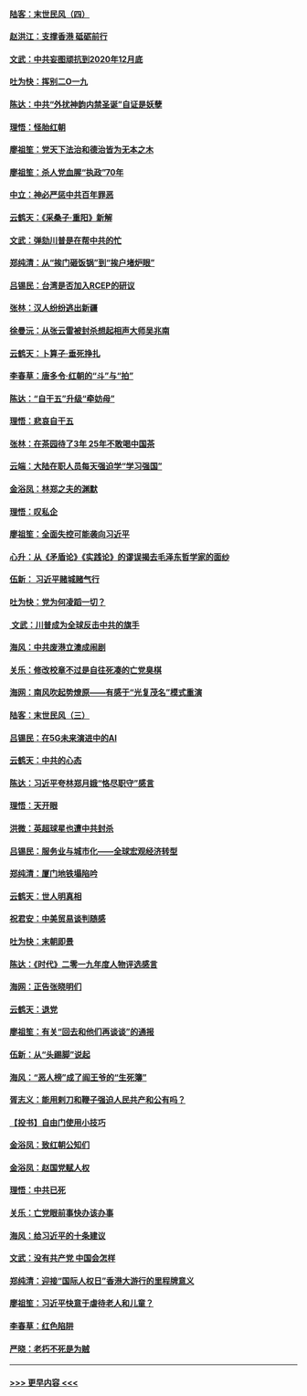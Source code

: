 #### [陆客：末世民风（四）](../pages/nsc993/n11749203.md?t=12272301) 
#### [赵洪江：支撑香港 砥砺前行](../pages/nsc993/n11748482.md?t=12272301) 
#### [文武：中共妄图顽抗到2020年12月底](../pages/nsc993/n11748446.md?t=12272301) 
#### [吐为快：挥别二O一九](../pages/nsc993/n11748411.md?t=12272301) 
#### [陈达：中共“外扰神韵内禁圣诞”自证是妖孽](../pages/nsc993/n11748226.md?t=12272301) 
#### [理悟：怪胎红朝](../pages/nsc993/n11748206.md?t=12272301) 
#### [廖祖笙：党天下法治和德治皆为无本之木](../pages/nsc993/n11748135.md?t=12272301) 
#### [廖祖笙：杀人党血腥“执政”70年](../pages/nsc993/n11745144.md?t=12272301) 
#### [中立：神必严惩中共百年罪恶](../pages/nsc993/n11744970.md?t=12272301) 
#### [云鹤天：《采桑子‧重阳》新解](../pages/nsc993/n11744948.md?t=12272301) 
#### [文武：弹劾川普是在帮中共的忙](../pages/nsc993/n11744758.md?t=12272301) 
#### [郑纯清：从“挨门砸饭锅”到“挨户堵炉眼”](../pages/nsc993/n11744745.md?t=12272301) 
#### [吕锡民：台湾是否加入RCEP的研议](../pages/nsc993/n11744701.md?t=12272301) 
#### [张林：汉人纷纷逃出新疆](../pages/nsc993/n11743530.md?t=12272301) 
#### [徐曼沅：从张云雷被封杀想起相声大师吴兆南](../pages/nsc993/n11741816.md?t=12272301) 
#### [云鹤天：卜算子‧垂死挣扎](../pages/nsc993/n11739956.md?t=12272301) 
#### [李春草：唐多令‧红朝的“斗”与“拍”](../pages/nsc993/n11739830.md?t=12272301) 
#### [陈达：“自干五”升级“牵妨母”](../pages/nsc993/n11739724.md?t=12272301) 
#### [理悟：悲哀自干五](../pages/nsc993/n11739547.md?t=12272301) 
#### [张林：在茶园待了3年 25年不敢喝中国茶](../pages/nsc993/n11739240.md?t=12272301) 
#### [云端：大陆在职人员每天强迫学“学习强国”](../pages/nsc993/n11738735.md?t=12272301) 
#### [金浴凤：林郑之夫的渊默](../pages/nsc993/n11737735.md?t=12272301) 
#### [理悟：叹私企](../pages/nsc993/n11737715.md?t=12272301) 
#### [廖祖笙：全面失控可能袭向习近平](../pages/nsc993/n11737704.md?t=12272301) 
#### [心升：从《矛盾论》《实践论》的谬误揭去毛泽东哲学家的面纱](../pages/nsc993/n11736962.md?t=12272301) 
#### [伍新： 习近平赌城赌气行](../pages/nsc993/n11736929.md?t=12272301) 
#### [吐为快：党为何凌蹈一切？](../pages/nsc993/n11736915.md?t=12272301) 
#### [ 文武：川普成为全球反击中共的旗手](../pages/nsc993/n11736882.md?t=12272301) 
#### [海风：中共废港立澳成闹剧](../pages/nsc993/n11735857.md?t=12272301) 
#### [关乐：修改校章不过是自往死凑的亡党臭棋](../pages/nsc993/n11735097.md?t=12272301) 
#### [海网：南风吹起势燎原——有感于“光复茂名”模式重演](../pages/nsc993/n11732308.md?t=12272301) 
#### [陆客：末世民风（三）](../pages/nsc993/n11732211.md?t=12272301) 
#### [吕锡民：在5G未来演进中的AI](../pages/nsc993/n11730010.md?t=12272301) 
#### [云鹤天：中共的心态](../pages/nsc993/n11729906.md?t=12272301) 
#### [陈达：习近平夸林郑月娥“恪尽职守”感言](../pages/nsc993/n11729881.md?t=12272301) 
#### [理悟：天开眼](../pages/nsc993/n11729699.md?t=12272301) 
#### [洪微：英超球星也遭中共封杀](../pages/nsc993/n11727243.md?t=12272301) 
#### [吕锡民：服务业与城市化——全球宏观经济转型](../pages/nsc993/n11725845.md?t=12272301) 
#### [郑纯清：厦门地铁塌陷吟](../pages/nsc993/n11725813.md?t=12272301) 
#### [云鹤天：世人明真相](../pages/nsc993/n11725621.md?t=12272301) 
#### [祝君安：中美贸易谈判随感](../pages/nsc993/n11725609.md?t=12272301) 
#### [吐为快：末朝即景](../pages/nsc993/n11723365.md?t=12272301) 
#### [陈达：《时代》二零一九年度人物评选感言](../pages/nsc993/n11723337.md?t=12272301) 
#### [海网：正告张晓明们](../pages/nsc993/n11723228.md?t=12272301) 
#### [云鹤天：退党](../pages/nsc993/n11723056.md?t=12272301) 
#### [廖祖笙：有关“回去和他们再谈谈”的通报](../pages/nsc993/n11722442.md?t=12272301) 
#### [伍新：从“头踢脚”说起](../pages/nsc993/n11722429.md?t=12272301) 
#### [海风：“恶人榜”成了阎王爷的“生死簿”](../pages/nsc993/n11722272.md?t=12272301) 
#### [胥志义：能用剌刀和鞭子强迫人民共产和公有吗？](../pages/nsc993/n11720569.md?t=12272301) 
#### [【投书】自由门使用小技巧](../pages/nsc993/n11720180.md?t=12272301) 
#### [金浴凤：致红朝公知们](../pages/nsc993/n11720563.md?t=12272301) 
#### [金浴凤：赵国党赋人权](../pages/nsc993/n11720533.md?t=12272301) 
#### [理悟：中共已死](../pages/nsc993/n11720233.md?t=12272301) 
#### [关乐：亡党眼前事快办该办事](../pages/nsc993/n11719160.md?t=12272301) 
#### [海风：给习近平的十条建议](../pages/nsc993/n11717616.md?t=12272301) 
#### [文武：没有共产党 中国会怎样](../pages/nsc993/n11717584.md?t=12272301) 
#### [郑纯清：迎接“国际人权日”香港大游行的里程牌意义](../pages/nsc993/n11717417.md?t=12272301) 
#### [廖祖笙：习近平快意于虐待老人和儿童？](../pages/nsc993/n11715313.md?t=12272301) 
#### [李春草：红色陷阱](../pages/nsc993/n11715029.md?t=12272301) 
#### [严晓：老朽不死是为贼](../pages/nsc993/n11712910.md?t=12272301) 

----
#### [ >>> 更早内容 <<< ](../indexes/nsc993-earlier.md)
